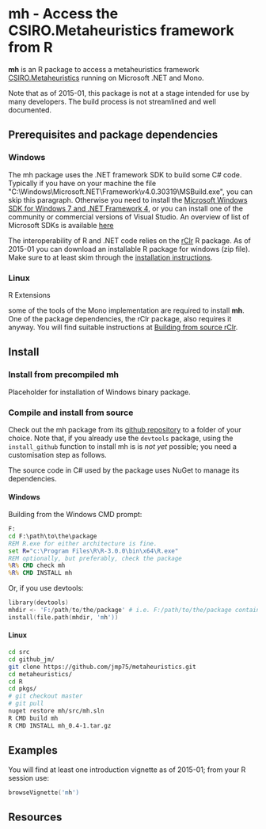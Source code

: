 mh - Access the CSIRO.Metaheuristics framework from R
=================

**mh** is an R package to access a metaheuristics framework [CSIRO.Metaheuristics](https://github.com/jmp75/metaheuristics) running on Microsoft .NET and Mono.

Note that as of 2015-01, this package is not at a stage intended for use by many developers. The build process is not streamlined and well documented.

## Prerequisites and package dependencies

### Windows

The mh package uses the .NET framework SDK to build some C# code. Typically if you have on your machine the file "C:\Windows\Microsoft.NET\Framework\v4.0.30319\MSBuild.exe", you can skip this paragraph. Otherwise you need to install the [Microsoft Windows SDK for Windows 7 and .NET Framework 4](http://www.microsoft.com/en-us/download/details.aspx?id=8279), or you can install one of the community or commercial versions of Visual Studio. An overview of list of Microsoft SDKs is available [here](http://msdn.microsoft.com/en-us/vstudio/hh487283.aspx)

The interoperability of R and .NET code relies on the [rClr](http://rclr.codeplex.com/) R package. As of 2015-01 you can download an installable R package for windows (zip file). Make sure to at least skim through the [installation instructions](http://r2clr.codeplex.com/wikipage?title=Installing%20R%20packages&referringTitle=Documentation).

### Linux

R Extensions

some of the tools of the Mono implementation are required to install **mh**. One of the package dependencies, the rClr package, also requires it anyway. You will find suitable instructions at [Building from source rClr](https://github.com/jmp75/rClr#from-source).

## Install

### Install from precompiled mh

Placeholder for installation of Windows binary package.

### Compile and install from source

Check out the mh package from its [github repository](https://github.com/jmp75/metaheuristics) to a folder of your choice. Note that, if you already use the `devtools` package, using the `install_github` function to install mh is is _not yet_ possible; you need a customisation step as follows.

The source code in C# used by the package uses NuGet to manage its dependencies. 

#### Windows

Building from the Windows CMD prompt:

```bat
F:
cd F:\path\to\the\package
REM R.exe for either architecture is fine.
set R="c:\Program Files\R\R-3.0.0\bin\x64\R.exe"
REM optionally, but preferably, check the package
%R% CMD check mh
%R% CMD INSTALL mh
```

Or, if you use devtools:

```S
library(devtools)
mhdir <- 'F:/path/to/the/package' # i.e. F:/path/to/the/package contains the package folder mh
install(file.path(mhdir, 'mh'))
```

#### Linux

```sh
cd src
cd github_jm/
git clone https://github.com/jmp75/metaheuristics.git
cd metaheuristics/
cd R
cd pkgs/
# git checkout master
# git pull
nuget restore mh/src/mh.sln 
R CMD build mh 
R CMD INSTALL mh_0.4-1.tar.gz 
```

## Examples

You will find at least one introduction vignette as of 2015-01; from your R session use:

```S
browseVignette('mh')
```

## Resources


